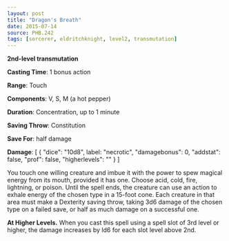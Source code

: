 ```yaml
---
layout: post
title: "Dragon's Breath"
date: 2015-07-14
source: PHB.242
tags: [sorcerer, eldritchknight, level2, transmutation]
---
```


**2nd-level transmutation**

**Casting Time**: 1 bonus action

**Range**: Touch

**Components**: V, S, M (a hot pepper)

**Duration**: Concentration, up to 1 minute

**Saving Throw**: Constitution

**Save For**: half damage

**Damage**: [ { "dice": "10d8", label: "necrotic", "damagebonus": 0, "addstat": false, "prof": false, "higherlevels": "" } ]

You touch one willing creature and imbue it with the power to spew magical energy from its mouth, provided
it has one. Choose acid, cold, fire, lightning, or poison. Until the spell ends, the creature can use an action to
exhale energy of the chosen type in a 15-foot cone. Each creature in that area must make a Dexterity saving
throw, taking 3d6 damage of the chosen type on a failed save, or half as much damage on a successful one.

**At Higher Levels.** When you cast this spell using a spell slot of 3rd level or higher, the damage increases by
ld6 for each slot level above 2nd.